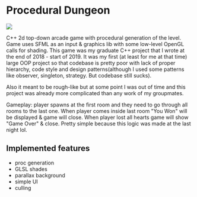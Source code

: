 # Procedural Dungeon
![](./readme-assets/demo.gif)

C++ 2d top-down arcade game with procedural generation of the level. 
Game uses SFML as an input & graphics lib with some low-level OpenGL calls for shading.
This game was my graduate C++ project that I wrote at the end of 2018 - start of 2019.
It was my first (at least for me at that time) large OOP project so that codebase is pretty
poor with lack of proper hierarchy, code style and design patterns(although I used some patterns
like observer, singleton, strategy. But codebase still sucks). 

Also it meant to be rough-like but at some point I was out of time and this project was
already more complicated than any work of my groupmates.

Gameplay: player spawns at the first room and they need to go through all rooms to the last one.
When player comes inside last room "You Won" will be displayed & game will close.
When player lost all hearts game will show "Game Over" & close. Pretty simple because this
logic was made at the last night lol.

## Implemented features
- proc generation
- GLSL shades
- parallax background
- simple UI
- culling